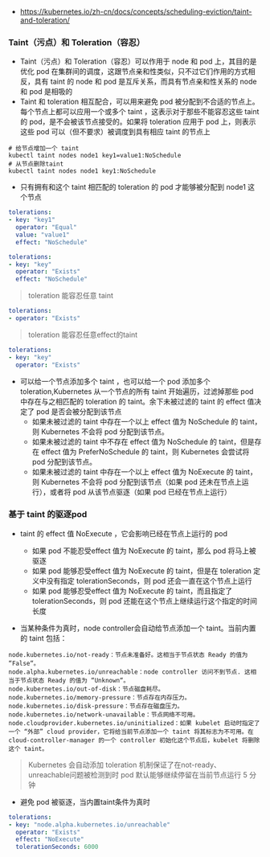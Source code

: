 * https://kubernetes.io/zh-cn/docs/concepts/scheduling-eviction/taint-and-toleration/

### Taint（污点）和 Toleration（容忍）
* Taint（污点）和 Toleration（容忍）可以作用于 node 和 pod 上，其目的是优化 pod 在集群间的调度，这跟节点亲和性类似，只不过它们作用的方式相反，具有 taint 的 node 和 pod 是互斥关系，而具有节点亲和性关系的 node 和 pod 是相吸的
* Taint 和 toleration 相互配合，可以用来避免 pod 被分配到不合适的节点上。每个节点上都可以应用一个或多个 taint ，这表示对于那些不能容忍这些 taint 的 pod，是不会被该节点接受的。如果将 toleration 应用于 pod 上，则表示这些 pod 可以（但不要求）被调度到具有相应 taint 的节点上


```
# 给节点增加一个 taint
kubectl taint nodes node1 key1=value1:NoSchedule
# 从节点删除taint
kubectl taint nodes node1 key1:NoSchedule
```
* 只有拥有和这个 taint 相匹配的 toleration 的 pod 才能够被分配到 node1 这个节点
```yml
tolerations:
- key: "key1"
  operator: "Equal"
  value: "value1"
  effect: "NoSchedule"
```
```yml
tolerations:
- key: "key"
  operator: "Exists"
  effect: "NoSchedule"
```

>toleration 能容忍任意 taint
```yml
tolerations:
- operator: "Exists"
```
>toleration 能容忍任意effect的taint
```yml
tolerations:
- key: "key"
  operator: "Exists"
```

* 可以给一个节点添加多个 taint ，也可以给一个 pod 添加多个 toleration,Kubernetes 从一个节点的所有 taint 开始遍历，过滤掉那些 pod 中存在与之相匹配的 toleration 的 taint。余下未被过滤的 taint 的 effect 值决定了 pod 是否会被分配到该节点
  - 如果未被过滤的 taint 中存在一个以上 effect 值为 NoSchedule 的 taint，则 Kubernetes 不会将 pod 分配到该节点。
  - 如果未被过滤的 taint 中不存在 effect 值为 NoSchedule 的 taint，但是存在 effect 值为 PreferNoSchedule 的 taint，则 Kubernetes 会尝试将 pod 分配到该节点。
  - 如果未被过滤的 taint 中存在一个以上 effect 值为 NoExecute 的 taint，则 Kubernetes 不会将 pod 分配到该节点（如果 pod 还未在节点上运行），或者将 pod 从该节点驱逐（如果 pod 已经在节点上运行）



### 基于 taint 的驱逐pod
* taint 的 effect 值 NoExecute ，它会影响已经在节点上运行的 pod
  - 如果 pod 不能忍受effect 值为 NoExecute 的 taint，那么 pod 将马上被驱逐
  - 如果 pod 能够忍受effect 值为 NoExecute 的 taint，但是在 toleration 定义中没有指定 tolerationSeconds，则 pod 还会一直在这个节点上运行
  - 如果 pod 能够忍受effect 值为 NoExecute 的 taint，而且指定了 tolerationSeconds，则 pod 还能在这个节点上继续运行这个指定的时间长度
  
* 当某种条件为真时，node controller会自动给节点添加一个 taint。当前内置的 taint 包括：
```
node.kubernetes.io/not-ready：节点未准备好。这相当于节点状态 Ready 的值为 “False“。
node.alpha.kubernetes.io/unreachable：node controller 访问不到节点. 这相当于节点状态 Ready 的值为 “Unknown“。
node.kubernetes.io/out-of-disk：节点磁盘耗尽。
node.kubernetes.io/memory-pressure：节点存在内存压力。
node.kubernetes.io/disk-pressure：节点存在磁盘压力。
node.kubernetes.io/network-unavailable：节点网络不可用。
node.cloudprovider.kubernetes.io/uninitialized：如果 kubelet 启动时指定了一个 “外部” cloud provider，它将给当前节点添加一个 taint 将其标志为不可用。在 cloud-controller-manager 的一个 controller 初始化这个节点后，kubelet 将删除这个 taint。
```
>Kubernetes 会自动添加 toleration 机制保证了在not-ready、unreachable问题被检测到时 pod 默认能够继续停留在当前节点运行 5 分钟
* 避免 pod 被驱逐，当内置taint条件为真时
```yml
tolerations:
- key: "node.alpha.kubernetes.io/unreachable"
  operator: "Exists"
  effect: "NoExecute"
  tolerationSeconds: 6000
```